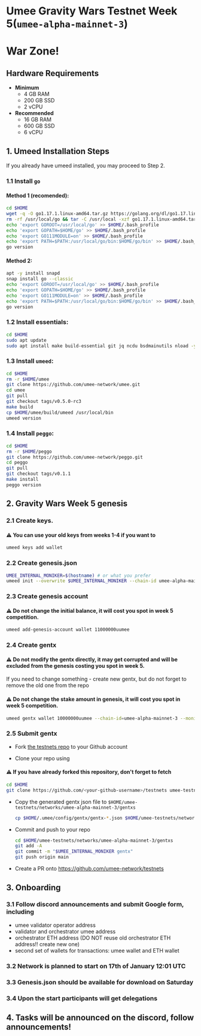 # Umee Gravity Wars Testnet Week 5(`umee-alpha-mainnet-3`)

# War Zone!

## Hardware Requirements
* **Minimum**
  * 4 GB RAM
  * 200 GB SSD
  * 2 vCPU
* **Recommended**
  * 16 GB RAM
  * 600 GB SSD
  * 6 vCPU

## 1. Umeed Installation Steps

If you already have umeed installed, you may proceed to Step 2.

### 1.1 Install `go`
#### Method 1 (recomended):
```bash
cd $HOME
wget -q -O go1.17.1.linux-amd64.tar.gz https://golang.org/dl/go1.17.linux-amd64.tar.gz
rm -rf /usr/local/go && tar -C /usr/local -xzf go1.17.1.linux-amd64.tar.gz && rm go1.17.1.linux-amd64.tar.gz
echo 'export GOROOT=/usr/local/go' >> $HOME/.bash_profile
echo 'export GOPATH=$HOME/go' >> $HOME/.bash_profile
echo 'export GO111MODULE=on' >> $HOME/.bash_profile
echo 'export PATH=$PATH:/usr/local/go/bin:$HOME/go/bin' >> $HOME/.bash_profile && . $HOME/.bash_profile
go version
```

#### Method 2:
```bash
apt -y install snapd
snap install go --classic
echo 'export GOROOT=/usr/local/go' >> $HOME/.bash_profile
echo 'export GOPATH=$HOME/go' >> $HOME/.bash_profile
echo 'export GO111MODULE=on' >> $HOME/.bash_profile
echo 'export PATH=$PATH:/usr/local/go/bin:$HOME/go/bin' >> $HOME/.bash_profile && . $HOME/.bash_profile
go version
```

### 1.2 Install essentials:
```bash
cd $HOME
sudo apt update
sudo apt install make build-essential git jq ncdu bsdmainutils nload -y < "/dev/null"
```
### 1.3 Install `umeed`:
```bash
cd $HOME
rm -r $HOME/umee
git clone https://github.com/umee-network/umee.git
cd umee
git pull
git checkout tags/v0.5.0-rc3
make build
cp $HOME/umee/build/umeed /usr/local/bin
umeed version
```
### 1.4 Install `peggo`:
```bash
cd $HOME
rm -r $HOME/peggo
git clone https://github.com/umee-network/peggo.git
cd peggo
git pull
git checkout tags/v0.1.1
make install
peggo version
```
## 2. Gravity Wars Week 5 genesis
### 2.1 Create keys.
#### ⚠️ You can use your old keys from weeks 1-4 if you want to
```bash
umeed keys add wallet
```
### 2.2 Create genesis.json
```bash
UMEE_INTERNAL_MONIKER=$(hostname) # or what you prefer
umeed init --overwrite $UMEE_INTERNAL_MONIKER --chain-id umee-alpha-mainnet-3
```
### 2.3 Create genesis account
#### ⚠️ Do not change the initial balance, it will cost you spot in week 5 competition.
```bash
umeed add-genesis-account wallet 11000000uumee
```
### 2.4 Create gentx
#### ⚠️ Do not modify the gentx directly, it may get corrupted and will be excluded from the genesis costing you spot in week 5.
If you need to change something - create new gentx, but do not forget to remove the old one from the repo
#### ⚠️ Do not change the stake amount in genesis, it will cost you spot in week 5 competition.
```bash
umeed gentx wallet 10000000uumee --chain-id=umee-alpha-mainnet-3 --moniker="$UMEE_INTERNAL_MONIKER"
```
### 2.5 Submit gentx
- Fork [the testnets repo](https://github.com/umee-network/testnets) to your Github account

- Clone your repo using
#### ⚠️ If you have already forked this repository, don't forget to fetch
  ```bash
  cd $HOME
  git clone https://github.com/<your-github-username>/testnets umee-testnets
  ```

- Copy the generated gentx json file to `$HOME/umee-testnets/networks/umee-alpha-mainnet-3/gentxs`

  ```bash
  cp $HOME/.umee/config/gentx/gentx-*.json $HOME/umee-testnets/networks/umee-alpha-mainnet-3/gentxs
  ```

- Commit and push to your repo
  ```bash
  cd $HOME/umee-testnets/networks/umee-alpha-mainnet-3/gentxs
  git add -A
  git commit -m "$UMEE_INTERNAL_MONIKER gentx"
  git push origin main
  ```
- Create a PR onto https://github.com/umee-network/testnets

## 3. Onboarding
### 3.1 Follow discord announcements and submit Google form, including
- umee validator operator address
- validator and orchestrator umee address
- orchestrator ETH address (DO NOT reuse old orchestrator ETH address!! create new one)
- second set of wallets for transactions: umee wallet and ETH wallet
### 3.2 Network is planned to start on 17th of January 12:01 UTC
### 3.3 Genesis.json should be available for download on Saturday
### 3.4 Upon the start participants will get delegations
## 4. Tasks will be announced on the discord, follow announcements!
